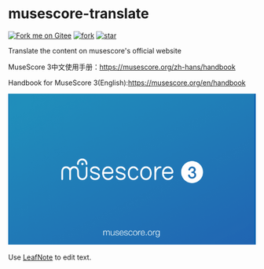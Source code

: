 # musescore-translate

[![Fork me on Gitee](https://gitee.com/xiaxi626/musescore-translate/widgets/widget_1.svg)](https://gitee.com/xiaxi626/musescore-translate) [![fork](https://gitee.com/xiaxi626/musescore-translate/badge/fork.svg?theme=white)](https://gitee.com/xiaxi626/musescore-translate/members) [![star](https://gitee.com/xiaxi626/musescore-translate/badge/star.svg?theme=white)](https://gitee.com/xiaxi626/musescore-translate/stargazers)

Translate the content on musescore's official website

MuseScore 3中文使用手册：https://musescore.org/zh-hans/handbook

Handbook for MuseScore 3(English):https://musescore.org/en/handbook

![musescore.gif](/images/musescore.gif)

Use [LeafNote](https://github.com/Shouheng88/LeafNote-Community) to edit text.
